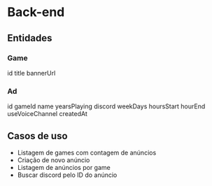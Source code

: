 # Back-end

## Entidades

### Game

id
title
bannerUrl

### Ad

id
gameId
name
yearsPlaying
discord
weekDays
hoursStart
hourEnd
useVoiceChannel
createdAt

## Casos de uso

- Listagem de games com contagem de anúncios
- Criação de novo anúncio
- Listagem de anúncios por game
- Buscar discord pelo ID do anúncio